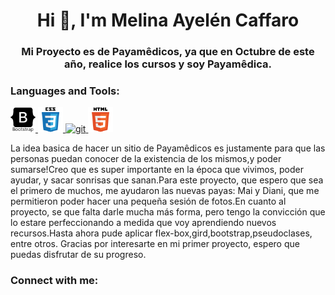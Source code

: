 <h1 align="center">Hi 👋, I'm Melina Ayelén Caffaro</h1>
<h3 align="center">Mi Proyecto es de Payamêdicos, ya que en Octubre de este año, realice los cursos y soy Payamêdica.</h3>
<p align="left">
</p>

<h3 align="left">Languages and Tools:</h3>
<p align="left"> <a href="https://getbootstrap.com" target="_blank" rel="noreferrer"> <img src="https://raw.githubusercontent.com/devicons/devicon/master/icons/bootstrap/bootstrap-plain-wordmark.svg" alt="bootstrap" width="40" height="40"/> </a> <a href="https://www.w3schools.com/css/" target="_blank" rel="noreferrer"> <img src="https://raw.githubusercontent.com/devicons/devicon/master/icons/css3/css3-original-wordmark.svg" alt="css3" width="40" height="40"/> </a> <a href="https://git-scm.com/" target="_blank" rel="noreferrer"> <img src="https://www.vectorlogo.zone/logos/git-scm/git-scm-icon.svg" alt="git" width="40" height="40"/> </a> <a href="https://www.w3.org/html/" target="_blank" rel="noreferrer"> <img src="https://raw.githubusercontent.com/devicons/devicon/master/icons/html5/html5-original-wordmark.svg" alt="html5" width="40" height="40"/> </a> </p>
<p>La idea basica de hacer un sitio de Payamêdicos es justamente para que las personas puedan conocer de la existencia de los mismos,y poder sumarse!Creo que es super importante en la época que vivimos, poder ayudar, y sacar sonrisas que sanan.Para este proyecto, que espero que sea el primero de muchos, me ayudaron las nuevas payas: Mai y Diani, que me permitieron poder hacer una pequeña sesión de fotos.En cuanto al proyecto, se que falta darle mucha más forma, pero tengo la convicción que lo estare perfeccionando a medida que voy aprendiendo nuevos recursos.Hasta ahora pude aplicar flex-box,gird,bootstrap,pseudoclases, entre otros. Gracias por interesarte en mi primer proyecto, espero que puedas disfrutar de su progreso.
<h3 align="left">Connect with me:</h3>